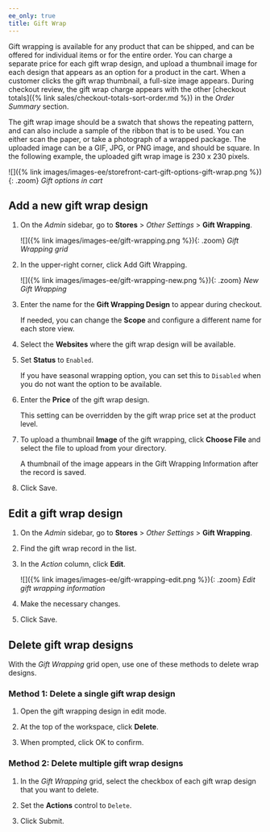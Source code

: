 ```yaml
---
ee_only: true
title: Gift Wrap
---
```


Gift wrapping is available for any product that can be shipped, and can be offered for individual items or for the entire order. You can charge a separate price for each gift wrap design, and upload a thumbnail image for each design that appears as an option for a product in the cart. When a customer clicks the gift wrap thumbnail, a full-size image appears. During checkout review, the gift wrap charge appears with the other [checkout totals]({% link sales/checkout-totals-sort-order.md %}) in the _Order Summary_ section.

The gift wrap image should be a swatch that shows the repeating pattern, and can also include a sample of the ribbon that is to be used. You can either scan the paper, or take a photograph of a wrapped package. The uploaded image can be a GIF, JPG, or PNG image, and should be square. In the following example, the uploaded gift wrap image is 230 x 230 pixels.

![]({% link images/images-ee/storefront-cart-gift-options-gift-wrap.png %}){: .zoom}
_Gift options in cart_

## Add a new gift wrap design

1. On the _Admin_ sidebar, go to **Stores** > _Other Settings_ > **Gift Wrapping**.

   ![]({% link images/images-ee/gift-wrapping.png %}){: .zoom}
   _Gift Wrapping grid_

1. In the upper-right corner, click <span class="btn">Add Gift Wrapping</span>.

   ![]({% link images/images-ee/gift-wrapping-new.png %}){: .zoom}
   _New Gift Wrapping_

1. Enter the name for the **Gift Wrapping Design** to appear during checkout.

   If needed, you can change the **Scope** and configure a different name for each store view.

1. Select the **Websites** where the gift wrap design will be available.

1. Set **Status** to `Enabled`.

   If you have seasonal wrapping option, you can set this to `Disabled` when you do not want the option to be available.

1. Enter the **Price** of the gift wrap design.

   This setting can be overridden by the gift wrap price set at the product level.

1. To upload a thumbnail **Image** of the gift wrapping, click **Choose File** and select the file to upload from your directory.

   A thumbnail of the image appears in the Gift Wrapping Information after the record is saved.

1. Click <span class="btn">Save</span>.

## Edit a gift wrap design

1. On the _Admin_ sidebar, go to **Stores** > _Other Settings_ > **Gift Wrapping**.

1. Find the gift wrap record in the list.

1. In the _Action_ column, click **Edit**.

   ![]({% link images/images-ee/gift-wrapping-edit.png %}){: .zoom}
   _Edit gift wrapping information_

1. Make the necessary changes.

1. Click <span class="btn">Save</span>.

## Delete gift wrap designs

With the _Gift Wrapping_ grid open, use one of these methods to delete wrap designs.

### Method 1: Delete a single gift wrap design

1. Open the gift wrapping design in edit mode.

1. At the top of the workspace, click **Delete**.

1. When prompted, click <span class="btn">OK</span> to confirm.

### Method 2: Delete multiple gift wrap designs

1. In the _Gift Wrapping_ grid, select the checkbox of each gift wrap design that you want to delete.

1. Set the **Actions** control to `Delete`.

1. Click <span class="btn">Submit</span>.
